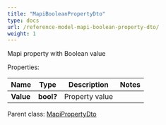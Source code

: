 ```yaml
---
title: "MapiBooleanPropertyDto"
type: docs
url: /reference-model-mapi-boolean-property-dto/
weight: 1
---
```

Mapi property with Boolean value             

Properties:

Name | Type | Description | Notes
---- | ---- | ----------- | -----
**Value** | **bool?** | Property value              | 

Parent class: [MapiPropertyDto](/email/reference-model-mapi-property-dto/)

